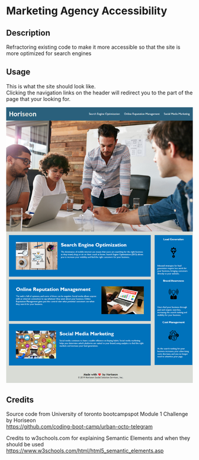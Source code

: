 # Marketing Agency Accessibility

## Description

Refractoring existing code to make it more accessible so that the site is more optimized for search engines

## Usage

This is what the site should look like.  
Clicking the navigation links on the header will redirect you to the part of the page that your looking for.

![Top part of the page, including navigation and background image](assets/images/Screenshot1.png)

## Credits

Source code from University of toronto bootcampspot Module 1 Challenge by Horiseon  
https://github.com/coding-boot-camp/urban-octo-telegram

Credits to w3schools.com for explaining Semantic Elements and when they should be used  
https://www.w3schools.com/html/html5_semantic_elements.asp
